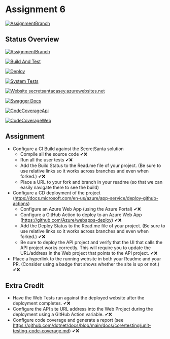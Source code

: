# Assignment 6

[![AssignmentBranch](https://img.shields.io/badge/Assignment-Branch-1abc9c.svg)](https://github.com/cschadewitz/EWU-CSCD379-2021-Spring/tree/Assignment6)

## Status Overview

[![AssignmentBranch](https://img.shields.io/badge/Assignment-Branch-1abc9c.svg)](https://github.com/cschadewitz/EWU-CSCD379-2021-Spring/tree/Assignment6)

[![Build And Test](https://github.com/cschadewitz/EWU-CSCD379-2021-Spring/actions/workflows/AssignmentBuild.yml/badge.svg)](https://github.com/cschadewitz/EWU-CSCD379-2021-Spring/actions/workflows/AssignmentBuild.yml)

[![Deploy](https://github.com/cschadewitz/EWU-CSCD379-2021-Spring/actions/workflows/AssignmentDeploy.yml/badge.svg)](https://github.com/cschadewitz/EWU-CSCD379-2021-Spring/actions/workflows/AssignmentDeploy.yml)

[![System Tests](https://github.com/cschadewitz/EWU-CSCD379-2021-Spring/actions/workflows/SystemTest.yml/badge.svg)](https://github.com/cschadewitz/EWU-CSCD379-2021-Spring/actions/workflows/SystemTest.yml)

[![Website secretsantacasey.azurewebsites.net](https://img.shields.io/website-up-down-green-red/https/secretsantacasey.azurewebsites.net.svg)](https://secretsantacasey.azurewebsites.net)

[![Swagger Docs](https://img.shields.io/badge/Swagger-API-1abc9c.svg)](https://secretsantacasey-api.azurewebsites.net/swagger/index.html)

[![CodeCoverageApi](https://img.shields.io/badge/CodeCoverageReport-API-1abc9c.svg)](https://secretsantacasey.azurewebsites.net/ApiTestCoverage/index.html)

[![CodeCoverageWeb](https://img.shields.io/badge/CodeCoverageReport-Web-1abc9c.svg)](https://secretsantacasey.azurewebsites.net/WebTestCoverage/index.html)

## Assignment

- Configure a CI Build against the SecretSanta solution
  - Compile all the source code ✔❌
  - Run all the user tests ✔❌
  - Add the Build Status to the Read.me file of your project.  (Be sure to use relative links so it works across branches and even when forked.) ✔❌
  - Place a URL to your fork and branch in your readme (so that we can easily navigate there to see the build)
- Configure a CD deployment of the project (https://docs.microsoft.com/en-us/azure/app-service/deploy-github-actions)
  - Configure an Azure Web App (using the Azure Portal) ✔❌
  - Configure a GitHub Action to deploy to an Azure Web App (https://github.com/Azure/webapps-deploy) ✔❌
  - Add the Deploy Status to the Read.me file of your project.  (Be sure to use relative links so it works across branches and even when forked.) ✔❌
  - Be sure to deploy the API project and verify that the UI that calls the API project works correctly. This will require you to update the URL/address in the Web project that points to the API project. ✔❌
- Place a hyperlink to the running website in both your Readme and your PR. (Consider using a badge that shows whether the site is up or not.) ✔❌

## Extra Credit

- Have the Web Tests run against the deployed website after the deployment completes. ✔❌
- Configure the API site URL address into the Web Project during the deployment using a GitHub Action variable. ✔❌
- Configure code coverage and generate a report (see https://github.com/dotnet/docs/blob/main/docs/core/testing/unit-testing-code-coverage.md) ✔❌
